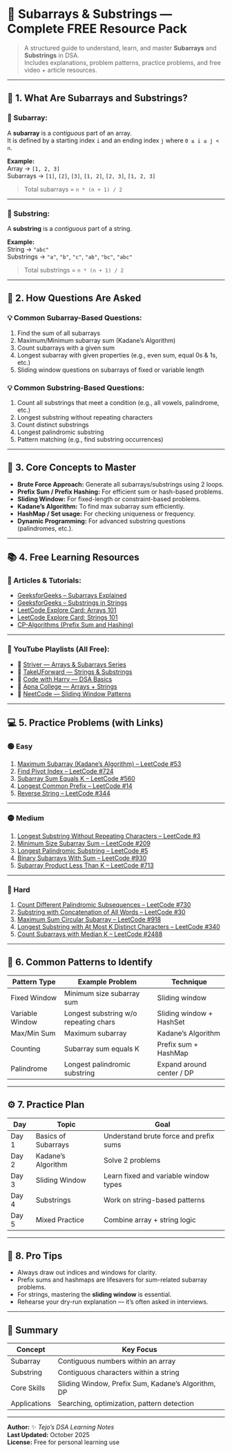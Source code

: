# 🌟 Subarrays & Substrings — Complete FREE Resource Pack

> A structured guide to understand, learn, and master **Subarrays** and **Substrings** in DSA.  
> Includes explanations, problem patterns, practice problems, and free video + article resources.

---

## 🧩 1. What Are Subarrays and Substrings?

### 🔹 Subarray:
A **subarray** is a *contiguous* part of an array.  
It is defined by a starting index `i` and an ending index `j` where `0 ≤ i ≤ j < n`.

**Example:**  
Array → `[1, 2, 3]`  
Subarrays → `[1]`, `[2]`, `[3]`, `[1, 2]`, `[2, 3]`, `[1, 2, 3]`

> Total subarrays = `n * (n + 1) / 2`

---

### 🔹 Substring:
A **substring** is a *contiguous* part of a string.

**Example:**  
String → `"abc"`  
Substrings → `"a"`, `"b"`, `"c"`, `"ab"`, `"bc"`, `"abc"`

> Total substrings = `n * (n + 1) / 2`

---

## 🎯 2. How Questions Are Asked

### 💡 Common Subarray-Based Questions:
1. Find the sum of all subarrays  
2. Maximum/Minimum subarray sum (Kadane’s Algorithm)  
3. Count subarrays with a given sum  
4. Longest subarray with given properties (e.g., even sum, equal 0s & 1s, etc.)  
5. Sliding window questions on subarrays of fixed or variable length  

### 💡 Common Substring-Based Questions:
1. Count all substrings that meet a condition (e.g., all vowels, palindrome, etc.)  
2. Longest substring without repeating characters  
3. Count distinct substrings  
4. Longest palindromic substring  
5. Pattern matching (e.g., find substring occurrences)

---

## 🧠 3. Core Concepts to Master

- **Brute Force Approach:** Generate all subarrays/substrings using 2 loops.  
- **Prefix Sum / Prefix Hashing:** For efficient sum or hash-based problems.  
- **Sliding Window:** For fixed-length or constraint-based problems.  
- **Kadane’s Algorithm:** To find max subarray sum efficiently.  
- **HashMap / Set usage:** For checking uniqueness or frequency.  
- **Dynamic Programming:** For advanced substring questions (palindromes, etc.).

---

## 📚 4. Free Learning Resources

### 📘 Articles & Tutorials:
- [GeeksforGeeks – Subarrays Explained](https://www.geeksforgeeks.org/what-are-subarrays/)  
- [GeeksforGeeks – Substrings in Strings](https://www.geeksforgeeks.org/find-all-substrings-of-a-given-string/)  
- [LeetCode Explore Card: Arrays 101](https://leetcode.com/explore/learn/card/fun-with-arrays/)  
- [LeetCode Explore Card: Strings 101](https://leetcode.com/explore/learn/card/array-and-string/)  
- [CP-Algorithms (Prefix Sum and Hashing)](https://cp-algorithms.com/algebra/prefix-sums.html)

---

### 🎥 YouTube Playlists (All Free):
- 🔗 [Striver — Arrays & Subarrays Series](https://www.youtube.com/playlist?list=PLgUwDviBIf0rBT8io74a95xT-hDFZonNs)
- 🔗 [TakeUForward — Strings & Substrings](https://www.youtube.com/playlist?list=PLgUwDviBIf0pMFMWuuvDNMAkoQFi-hyN3)
- 🔗 [Code with Harry — DSA Basics](https://www.youtube.com/watch?v=RBSGKlAvoiM)
- 🔗 [Apna College — Arrays + Strings](https://www.youtube.com/watch?v=37E9ckMDdTk)
- 🔗 [NeetCode — Sliding Window Patterns](https://www.youtube.com/watch?v=MK-NZ4hN7rs)

---

## 💻 5. Practice Problems (with Links)

### 🟢 Easy
1. [Maximum Subarray (Kadane’s Algorithm) – LeetCode #53](https://leetcode.com/problems/maximum-subarray/)  
2. [Find Pivot Index – LeetCode #724](https://leetcode.com/problems/find-pivot-index/)  
3. [Subarray Sum Equals K – LeetCode #560](https://leetcode.com/problems/subarray-sum-equals-k/)  
4. [Longest Common Prefix – LeetCode #14](https://leetcode.com/problems/longest-common-prefix/)  
5. [Reverse String – LeetCode #344](https://leetcode.com/problems/reverse-string/)

---

### 🟡 Medium
1. [Longest Substring Without Repeating Characters – LeetCode #3](https://leetcode.com/problems/longest-substring-without-repeating-characters/)  
2. [Minimum Size Subarray Sum – LeetCode #209](https://leetcode.com/problems/minimum-size-subarray-sum/)  
3. [Longest Palindromic Substring – LeetCode #5](https://leetcode.com/problems/longest-palindromic-substring/)  
4. [Binary Subarrays With Sum – LeetCode #930](https://leetcode.com/problems/binary-subarrays-with-sum/)  
5. [Subarray Product Less Than K – LeetCode #713](https://leetcode.com/problems/subarray-product-less-than-k/)

---

### 🔴 Hard
1. [Count Different Palindromic Subsequences – LeetCode #730](https://leetcode.com/problems/count-different-palindromic-subsequences/)  
2. [Substring with Concatenation of All Words – LeetCode #30](https://leetcode.com/problems/substring-with-concatenation-of-all-words/)  
3. [Maximum Sum Circular Subarray – LeetCode #918](https://leetcode.com/problems/maximum-sum-circular-subarray/)  
4. [Longest Substring with At Most K Distinct Characters – LeetCode #340](https://leetcode.com/problems/longest-substring-with-at-most-k-distinct-characters/)  
5. [Count Subarrays with Median K – LeetCode #2488](https://leetcode.com/problems/count-subarrays-with-median-k/)

---

## 🧩 6. Common Patterns to Identify
| Pattern Type | Example Problem | Technique |
|---------------|-----------------|------------|
| Fixed Window | Minimum size subarray sum | Sliding window |
| Variable Window | Longest substring w/o repeating chars | Sliding window + HashSet |
| Max/Min Sum | Maximum subarray | Kadane’s Algorithm |
| Counting | Subarray sum equals K | Prefix sum + HashMap |
| Palindrome | Longest palindromic substring | Expand around center / DP |

---

## ⚙️ 7. Practice Plan

| Day | Topic | Goal |
|-----|--------|------|
| Day 1 | Basics of Subarrays | Understand brute force and prefix sums |
| Day 2 | Kadane’s Algorithm | Solve 2 problems |
| Day 3 | Sliding Window | Learn fixed and variable window types |
| Day 4 | Substrings | Work on string-based patterns |
| Day 5 | Mixed Practice | Combine array + string logic |

---

## 🚀 8. Pro Tips

- Always draw out indices and windows for clarity.  
- Prefix sums and hashmaps are lifesavers for sum-related subarray problems.  
- For strings, mastering the **sliding window** is essential.  
- Rehearse your dry-run explanation — it’s often asked in interviews.

---

## 🧾 Summary

| Concept | Key Focus |
|----------|------------|
| Subarray | Contiguous numbers within an array |
| Substring | Contiguous characters within a string |
| Core Skills | Sliding Window, Prefix Sum, Kadane’s Algorithm, DP |
| Applications | Searching, optimization, pattern detection |

---

**Author:** ✨ *Tejo’s DSA Learning Notes*  
**Last Updated:** October 2025  
**License:** Free for personal learning use  
